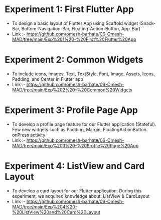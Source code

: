# Experiment 1:  First Flutter App 

- To design a basic layout of Flutter App using Scaffold widget (Snack-Bar, Bottom-Navigation-Bar, Floating-Action-Button, App-Bar)
- Link :- https://github.com/omesh-barhate/06-Omesh-MAD/tree/main/Exp%201%20-%20First%20Flutter%20App

# Experiment 2: Common Widgets

- To include icons, images, Text, TextStyle, Font, Image, Assets, Icons, Padding, and Center  in Flutter app
- Link :- https://github.com/omesh-barhate/06-Omesh-MAD/tree/main/Exp%202%20-%20Common%20Widgets

# Experiment 3: Profile Page App

- To develop a profile page feature for our Flutter application (Stateful). Few new widgets such as Padding, Margin, FloatingActionButton. onPress activity
- Link :- https://github.com/omesh-barhate/06-Omesh-MAD/tree/main/Exp%203%20-%20Profile%20Page%20App

# Experiment 4: ListView and Card Layout

- To develop a card layout for our Flutter application.	During this experiment, we acquired knowledge about: ListView &	CardLayout
- Link :- https://github.com/omesh-barhate/06-Omesh-MAD/tree/main/Exp%204%20-%20ListView%20and%20Card%20Layout
